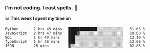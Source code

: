 ### I'm not coding. I cast spells. 🎩

📊 **This week I spent my time on**
<!--START_SECTION:waka-->
```text
Python       7 hrs 45 mins   █████████████░░░░░░░░░░░░   51.65 % 
JavaScript   2 hrs 47 mins   ████▓░░░░░░░░░░░░░░░░░░░░   18.60 % 
SQL          1 hr 49 mins    ███░░░░░░░░░░░░░░░░░░░░░░   12.10 % 
TypeScript   1 hr 48 mins    ███░░░░░░░░░░░░░░░░░░░░░░   12.08 % 
JSON         25 mins         ▓░░░░░░░░░░░░░░░░░░░░░░░░   02.83 % 
```
<!--END_SECTION:waka-->
